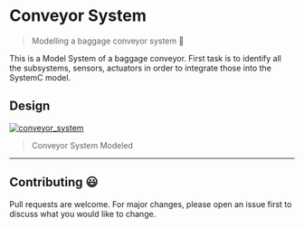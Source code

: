# Conveyor System

> Modelling a baggage conveyor system 🧳

This is a Model System of a baggage conveyor. First task is to identify all the subsystems, sensors, actuators in order to integrate those into the SystemC model.

## Design

[![conveyor_system](https://github-production-user-asset-6210df.s3.amazonaws.com/32500615/249046141-c97b55a5-b61f-4fd5-b05a-7a524005e7cf.png)](https://github.com/salvadorz/system_models/tree/develop/src/sysc/conveyor "I'm a Baggage Conveyor System! duh...")
> Conveyor System Modeled

-------------


## Contributing :smiley:

Pull requests are welcome. For major changes, please open an issue first
to discuss what you would like to change.
